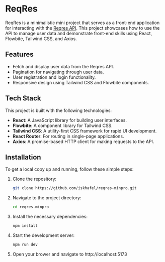 # ReqRes 

ReqRes is a minimalistic mini project that serves as a front-end application for interacting with the [Reqres API](https://reqres.in/). This project showcases how to use the API to manage user data and demonstrate front-end skills using React, Flowbite, Tailwind CSS, and Axios.

## Features

- Fetch and display user data from the Reqres API.
- Pagination for navigating through user data.
- User registration and login functionality.
- Responsive design using Tailwind CSS and Flowbite components.

## Tech Stack

This project is built with the following technologies:

- **React**: A JavaScript library for building user interfaces.
- **Flowbite**: A component library for Tailwind CSS.
- **Tailwind CSS**: A utility-first CSS framework for rapid UI development.
- **React Router**: For routing in single-page applications.
- **Axios**: A promise-based HTTP client for making requests to the API.

## Installation

To get a local copy up and running, follow these simple steps:

1. Clone the repository:

   ```bash
   git clone https://github.com/iskhafel/reqres-minpro.git
   
2. Navigate to the project directory:
   ```bash
   cd reqres-minpro

3. Install the necessary dependencies:
   ```bash
   npm install

4. Start the development server:
   ```bash
   npm run dev

5. Open your brower and navigate to http://localhost:5173
